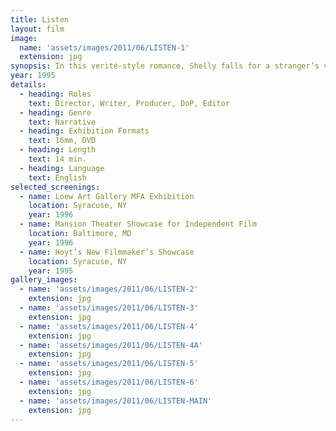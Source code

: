 ```yaml
---
title: Listen
layout: film
image:
  name: 'assets/images/2011/06/LISTEN-1'
  extension: jpg
synopsis: In this verité-style romance, Shelly falls for a stranger’s voice on her answering machine.
year: 1995
details:
  - heading: Roles
    text: Director, Writer, Producer, DoP, Editor
  - heading: Genre
    text: Narrative
  - heading: Exhibition Formats
    text: 16mm, DVD
  - heading: Length
    text: 14 min.
  - heading: Language
    text: English
selected_screenings:
  - name: Loew Art Gallery MFA Exhibition
    location: Syracuse, NY
    year: 1996
  - name: Mansion Theater Showcase for Independent Film
    location: Baltimore, MD
    year: 1996
  - name: Hoyt’s New Filmmaker’s Showcase
    location: Syracuse, NY
    year: 1995
gallery_images:
  - name: 'assets/images/2011/06/LISTEN-2'
    extension: jpg
  - name: 'assets/images/2011/06/LISTEN-3'
    extension: jpg
  - name: 'assets/images/2011/06/LISTEN-4'
    extension: jpg
  - name: 'assets/images/2011/06/LISTEN-4A'
    extension: jpg
  - name: 'assets/images/2011/06/LISTEN-5'
    extension: jpg
  - name: 'assets/images/2011/06/LISTEN-6'
    extension: jpg
  - name: 'assets/images/2011/06/LISTEN-MAIN'
    extension: jpg
---
```

